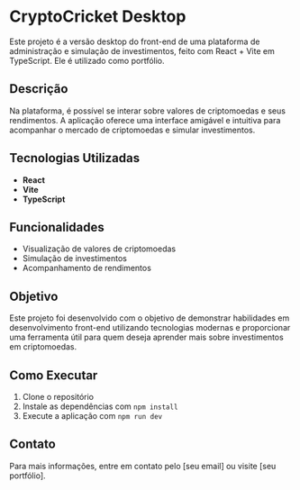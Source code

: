# CryptoCricket Desktop

Este projeto é a versão desktop do front-end de uma plataforma de administração e simulação de investimentos, feito com React + Vite em TypeScript. Ele é utilizado como portfólio.

## Descrição

Na plataforma, é possível se interar sobre valores de criptomoedas e seus rendimentos. A aplicação oferece uma interface amigável e intuitiva para acompanhar o mercado de criptomoedas e simular investimentos.

## Tecnologias Utilizadas

- **React**
- **Vite**
- **TypeScript**

## Funcionalidades

- Visualização de valores de criptomoedas
- Simulação de investimentos
- Acompanhamento de rendimentos

## Objetivo

Este projeto foi desenvolvido com o objetivo de demonstrar habilidades em desenvolvimento front-end utilizando tecnologias modernas e proporcionar uma ferramenta útil para quem deseja aprender mais sobre investimentos em criptomoedas.

## Como Executar

1. Clone o repositório
2. Instale as dependências com `npm install`
3. Execute a aplicação com `npm run dev`

## Contato

Para mais informações, entre em contato pelo [seu email] ou visite [seu portfólio].
